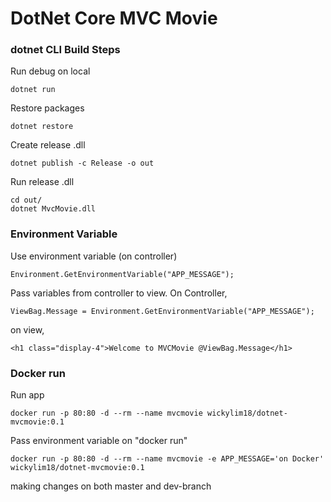 # DotNet Core MVC Movie

### dotnet CLI Build Steps

Run debug on local
```
dotnet run
```
Restore packages
```
dotnet restore
```
Create release .dll
```
dotnet publish -c Release -o out
```
Run release .dll
```
cd out/
dotnet MvcMovie.dll
```


### Environment Variable

Use environment variable (on controller)
```
Environment.GetEnvironmentVariable("APP_MESSAGE");
```

Pass variables from controller to view. On Controller,
```
ViewBag.Message = Environment.GetEnvironmentVariable("APP_MESSAGE");
```
on view,
```
<h1 class="display-4">Welcome to MVCMovie @ViewBag.Message</h1>
```

### Docker run
Run app
```
docker run -p 80:80 -d --rm --name mvcmovie wickylim18/dotnet-mvcmovie:0.1
```
Pass environment variable on "docker run"
```
docker run -p 80:80 -d --rm --name mvcmovie -e APP_MESSAGE='on Docker' wickylim18/dotnet-mvcmovie:0.1
```


making changes on both master and dev-branch

